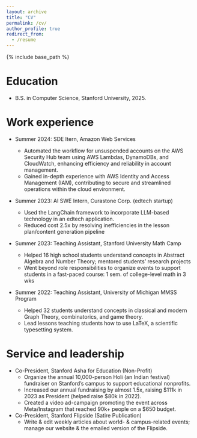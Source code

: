 ```yaml
---
layout: archive
title: "CV"
permalink: /cv/
author_profile: true
redirect_from:
  - /resume
---
```


{% include base_path %}

Education
======
* B.S. in Computer Science, Stanford University, 2025.

Work experience
======
* Summer 2024: SDE Itern, Amazon Web Services
  * Automated the workflow for unsuspended accounts on the AWS Security Hub team using AWS Lambdas, DynamoDBs, and CloudWatch, enhancing efficiency and reliability in account management.
  * Gained in-depth experience with AWS Identity and Access Management (IAM), contributing to secure and streamlined operations within the cloud environment.

* Summer 2023: AI SWE Intern, Curastone Corp. (edtech startup)
  * Used the LangChain framework to incorporate LLM-based technology in an edtech application. 
  * Reduced cost 2.5x by resolving inefficiencies in the lesson plan/content generation pipeline

* Summer 2023: Teaching Assistant, Stanford University Math Camp
  * Helped 16 high school students understand concepts in Abstract Algebra and Number Theory; mentored students’ research projects
  * Went beyond role responsibilities to organize events to support students in a fast-paced course: 1 sem. of college-level math in 3 wks

* Summer 2022: Teaching Assistant, University of Michigan MMSS Program
  * Helped 32 students understand concepts in classical and modern Graph Theory, combinatorics, and game theory. 
  * Lead lessons teaching students how to use LaTeX, a scientific typesetting system. 
  
  
Service and leadership
======
* Co-President, Stanford Asha for Education (Non-Profit)
  * Organize the annual 10,000-person Holi (an Indian festival) fundraiser on Stanford’s campus to support educational nonprofits.
  * Increased our annual fundraising by almost 1.5x, raising $111k in 2023 as President (helped raise $80k in 2022).
  * Created a video ad-campaign promoting the event across Meta/Instagram that reached 90k+ people on a $650 budget.
* Co-President, Stanford Flipside (Satire Publication)
  * Write & edit weekly articles about world- & campus-related events; manage our website & the emailed version of the Flipside. 
